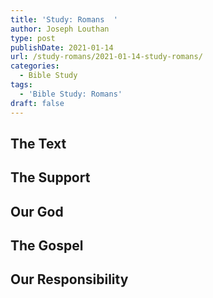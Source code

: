 ```yaml
---
title: 'Study: Romans  '
author: Joseph Louthan
type: post
publishDate: 2021-01-14
url: /study-romans/2021-01-14-study-romans/
categories:
  - Bible Study
tags:
  - 'Bible Study: Romans'
draft: false
---
```

## The Text

## The Support

## Our God

## The Gospel

## Our Responsibility

